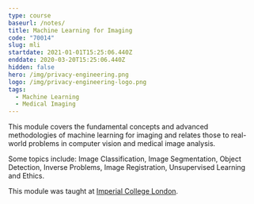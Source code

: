 ```yaml
---
type: course
baseurl: /notes/
title: Machine Learning for Imaging
code: "70014"
slug: mli
startdate: 2021-01-01T15:25:06.440Z
enddate: 2020-03-20T15:25:06.440Z
hidden: false
hero: /img/privacy-engineering.png
logo: /img/privacy-engineering-logo.png
tags:
  - Machine Learning
  - Medical Imaging
---
```


This module covers the fundamental concepts and advanced methodologies of machine learning for imaging and relates those to real-world problems in computer vision and medical image analysis.

Some topics include: Image Classification, Image Segmentation, Object Detection, Inverse Problems, Image Registration, Unsupervised Learning and Ethics.

This module was taught at [Imperial College London](https://www.imperial.ac.uk/computing/current-students/courses/70014/).
